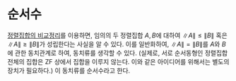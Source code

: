 <!---
title: "순서수"
category: "Set Theory"
language: Korean
--->

# 순서수

[정렬집합의 비교정리](./well-ordered.html#정렬집합의-비교정리)를 이용하면,
임의의 두 정렬집합 $A, B$에 대하여 $\|A\| \leq \|B\|$ 혹은 $\|A\| \geq \|B\|$가
성립한다는 사실을 알 수 있다.
이를 일반화하여, $\|A\| = \|B\|$를 $A$와 $B$에 관한 동치관계로 하여, 동치류를
생각할 수 있다. (실제로, 서로 순서동형인 정렬집합 전체의 집합은 $\textsf{ZF}$ 상에서
집합을 이루지 않는다. 이와 같은 아이디어를 위해서는 별도의 장치가 필요하다.)
이 동치류를 순서수라고 한다.

